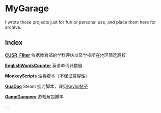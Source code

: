 # MyGarage
I wrote these projects just for fun or personal use, and place them here for archive.


## Index

**[CUSR_Filter](https://cytmwia.github.io/MyGarage/CUSR_Filter/filter.html)**
依据教育部的学科评估以及学校所在地区筛选高校

**[EnglishWordsCounter](https://cytmwia.github.io/MyGarage/EnglishWordsCounter/ewc.html)**
英语单词计数器

**[MonkeyScripts](https://github.com/CYTMWIA/MyGarage/tree/master/MonkeyScripts)**
油猴脚本（不保证兼容性）

**[GuaDao](https://github.com/CYTMWIA/MyGarage/tree/master/GuaDao)**
Steam 挂刀脚本，详见[Keylol帖子](https://keylol.com/t580376-1-1)

**[GameDumpers](./tree/master/GameDumpers)**
游戏解包脚本

...
